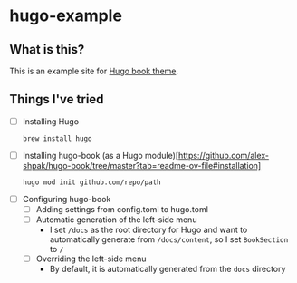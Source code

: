 # hugo-example

## What is this?

This is an example site for [Hugo book theme](https://github.com/alex-shpak/hugo-book).

## Things I've tried

- [ ] Installing Hugo
    ```shell
    brew install hugo
    ```
- [ ] Installing hugo-book (as a Hugo module)[https://github.com/alex-shpak/hugo-book/tree/master?tab=readme-ov-file#installation]
    ```shell
    hugo mod init github.com/repo/path
    ```
- [ ] Configuring hugo-book
    - [ ] Adding settings from config.toml to hugo.toml
    - [ ] Automatic generation of the left-side menu
        - I set `/docs` as the root directory for Hugo and want to automatically generate from `/docs/content`, so I set `BookSection` to `/`
    - [ ] Overriding the left-side menu
        - By default, it is automatically generated from the `docs` directory